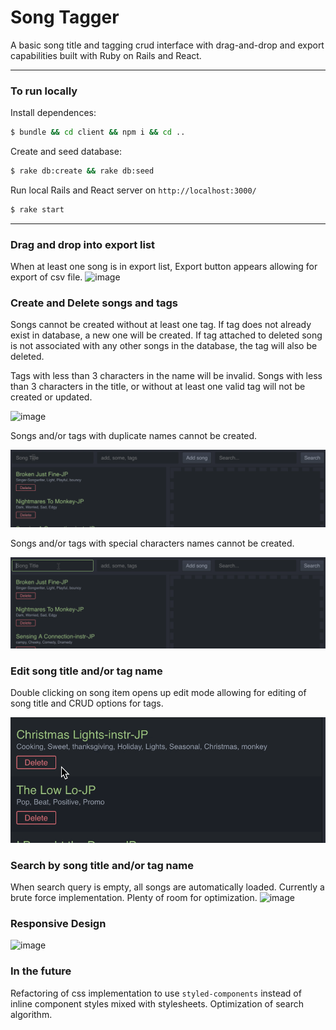 # Song Tagger

A basic song title and tagging crud interface with drag-and-drop and export capabilities built with Ruby on Rails and React.

-----
### To run locally

Install dependences:
```bash
$ bundle && cd client && npm i && cd ..
```

Create and seed database:
```bash
$ rake db:create && rake db:seed
```

Run local Rails and React server on `http://localhost:3000/`
```bash
$ rake start
```
-----


### Drag and drop into export list
When at least one song is in export list, Export button appears allowing for export of csv file.
![image](screenshots/dragNdrop.gif)

### Create and Delete songs and tags
Songs cannot be created without at least one tag.  If tag does not already exist in database, a new one will be created. If tag attached to deleted song is not associated with any other songs in the database, the tag will also be deleted.

Tags with less than 3 characters in the name will be invalid.  Songs with less than 3 characters in the title, or without at least one valid tag will not be created or updated.  

![image](screenshots/createAndDeleteSong.gif)

Songs and/or tags with duplicate names cannot be created.

![image](screenshots/duplicateName.gif)

Songs and/or tags with special characters names cannot be created.

![image](screenshots/specialCharacters.gif)

### Edit song title and/or tag name
Double clicking on song item opens up edit mode allowing for editing of song title and CRUD options for tags.  


![image](screenshots/editSong.gif)

### Search by song title and/or tag name
When search query is empty, all songs are automatically loaded.  Currently a brute force implementation.  Plenty of room for optimization.
![image](screenshots/search.gif)

### Responsive Design

![image](screenshots/responsive.gif)

### In the future
Refactoring of css implementation to use `styled-components` instead of inline component styles mixed with stylesheets.  Optimization of search algorithm.

